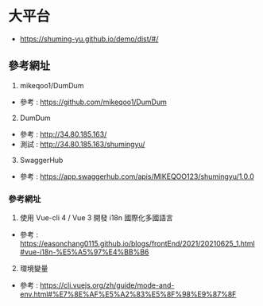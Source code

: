 # 大平台
- https://shuming-yu.github.io/demo/dist/#/

## 參考網址

1. mikeqoo1/DumDum
- 參考 : https://github.com/mikeqoo1/DumDum

2. DumDum
- 參考 : http://34.80.185.163/
- 測試 : http://34.80.185.163/shumingyu/

3. SwaggerHub
- 參考 : https://app.swaggerhub.com/apis/MIKEQOO123/shumingyu/1.0.0

### 參考網址

1. 使用 Vue-cli 4 / Vue 3 開發 i18n 國際化多國語言
- 參考 : https://easonchang0115.github.io/blogs/frontEnd/2021/20210625_1.html#vue-i18n-%E5%A5%97%E4%BB%B6

2. 環境變量
- 參考 : https://cli.vuejs.org/zh/guide/mode-and-env.html#%E7%8E%AF%E5%A2%83%E5%8F%98%E9%87%8F